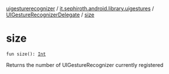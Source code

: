 [uigesturerecognizer](../../index.md) / [it.sephiroth.android.library.uigestures](../index.md) / [UIGestureRecognizerDelegate](index.md) / [size](./size.md)

# size

`fun size(): `[`Int`](https://kotlinlang.org/api/latest/jvm/stdlib/kotlin/-int/index.html)

Returns the number of UIGestureRecognizer currently registered

